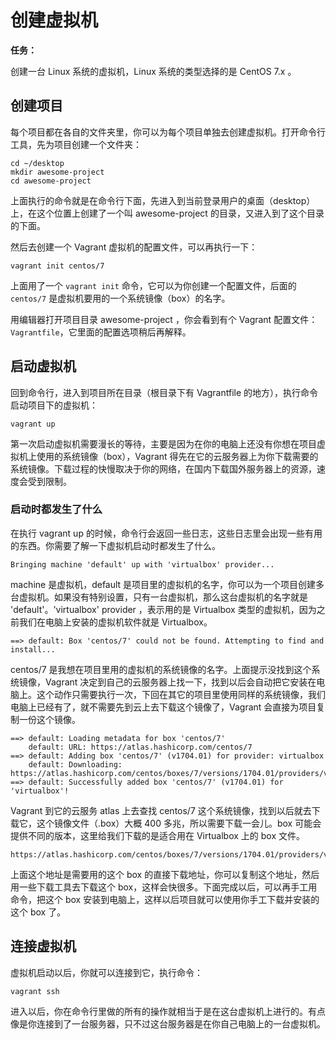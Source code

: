 # 创建虚拟机

**任务：**

创建一台 Linux 系统的虚拟机，Linux 系统的类型选择的是 CentOS 7.x 。

## 创建项目

每个项目都在各自的文件夹里，你可以为每个项目单独去创建虚拟机。打开命令行工具，先为项目创建一个文件夹：

```
cd ~/desktop
mkdir awesome-project
cd awesome-project
```

上面执行的命令就是在命令行下面，先进入到当前登录用户的桌面（desktop）上，在这个位置上创建了一个叫 awesome-project 的目录，又进入到了这个目录的下面。

然后去创建一个 Vagrant 虚拟机的配置文件，可以再执行一下：

```
vagrant init centos/7
```

上面用了一个 `vagrant init` 命令，它可以为你创建一个配置文件，后面的 `centos/7` 是虚拟机要用的一个系统镜像（box）的名字。

用编辑器打开项目目录 awesome-project ，你会看到有个 Vagrant 配置文件：`Vagrantfile`，它里面的配置选项稍后再解释。

## 启动虚拟机

回到命令行，进入到项目所在目录（根目录下有 Vagrantfile 的地方），执行命令启动项目下的虚拟机：

```
vagrant up
```

第一次启动虚拟机需要漫长的等待，主要是因为在你的电脑上还没有你想在项目虚拟机上使用的系统镜像（box），Vagrant 得先在它的云服务器上为你下载需要的系统镜像。下载过程的快慢取决于你的网络，在国内下载国外服务器上的资源，速度会受到限制。

### 启动时都发生了什么

在执行 vagrant up 的时候，命令行会返回一些日志，这些日志里会出现一些有用的东西。你需要了解一下虚拟机启动时都发生了什么。

```
Bringing machine 'default' up with 'virtualbox' provider...
```

machine 是虚拟机，default 是项目里的虚拟机的名字，你可以为一个项目创建多台虚拟机。如果没有特别设置，只有一台虚拟机，那么这台虚拟机的名字就是 'default'。'virtualbox' provider ，表示用的是 Virtualbox 类型的虚拟机，因为之前我们在电脑上安装的虚拟机软件就是 Virtualbox。

```
==> default: Box 'centos/7' could not be found. Attempting to find and install...
```

centos/7 是我想在项目里用的虚拟机的系统镜像的名字。上面提示没找到这个系统镜像，Vagrant 决定到自己的云服务器上找一下，找到以后会自动把它安装在电脑上。这个动作只需要执行一次，下回在其它的项目里使用同样的系统镜像，我们电脑上已经有了，就不需要先到云上去下载这个镜像了，Vagrant 会直接为项目复制一份这个镜像。

```
==> default: Loading metadata for box 'centos/7'
    default: URL: https://atlas.hashicorp.com/centos/7
==> default: Adding box 'centos/7' (v1704.01) for provider: virtualbox
    default: Downloading: https://atlas.hashicorp.com/centos/boxes/7/versions/1704.01/providers/virtualbox.box
==> default: Successfully added box 'centos/7' (v1704.01) for 'virtualbox'!
```

Vagrant 到它的云服务 atlas 上去查找 centos/7 这个系统镜像，找到以后就去下载它，这个镜像文件（.box）大概 400 多兆，所以需要下载一会儿。box 可能会提供不同的版本，这里给我们下载的是适合用在 Virtualbox 上的 box 文件。

```
https://atlas.hashicorp.com/centos/boxes/7/versions/1704.01/providers/virtualbox.box
```

上面这个地址是需要用的这个 box 的直接下载地址，你可以复制这个地址，然后用一些下载工具去下载这个 box，这样会快很多。下面完成以后，可以再手工用命令，把这个 box 安装到电脑上，这样以后项目就可以使用你手工下载并安装的这个 box 了。







## 连接虚拟机

虚拟机启动以后，你就可以连接到它，执行命令：

```
vagrant ssh
```

进入以后，你在命令行里做的所有的操作就相当于是在这台虚拟机上进行的。有点像是你连接到了一台服务器，只不过这台服务器是在你自己电脑上的一台虚拟机。

